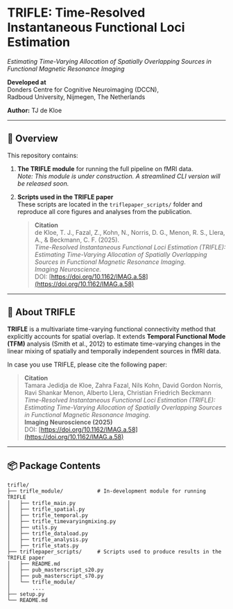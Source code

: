 # TRIFLE: Time-Resolved Instantaneous Functional Loci Estimation
*Estimating Time-Varying Allocation of Spatially Overlapping Sources in Functional Magnetic Resonance Imaging*

**Developed at**  
Donders Centre for Cognitive Neuroimaging (DCCN),  
Radboud University, Nijmegen, The Netherlands

**Author:** TJ de Kloe

---
## 🧠 Overview

This repository contains:

1. **The TRIFLE module** for running the full pipeline on fMRI data.  
   _Note: This module is under construction. A streamlined CLI version will be released soon._

2. **Scripts used in the TRIFLE paper**  
   These scripts are located in the `triflepaper_scripts/` folder and reproduce all core figures and analyses from the publication.

   > **Citation**  
   > de Kloe, T. J., Fazal, Z., Kohn, N., Norris, D. G., Menon, R. S., Llera, A., & Beckmann, C. F. (2025).  
   > *Time-Resolved Instantaneous Functional Loci Estimation (TRIFLE): Estimating Time-Varying Allocation of Spatially Overlapping Sources in Functional Magnetic Resonance Imaging*.  
   > *Imaging Neuroscience.*  
   > DOI: [https://doi.org/10.1162/IMAG.a.58](https://doi.org/10.1162/IMAG.a.58)
 
---
## 🧠 About TRIFLE

**TRIFLE** is a multivariate time-varying functional connectivity method that explicitly accounts for spatial overlap. It extends **Temporal Functional Mode (TFM)** analysis (Smith et al., 2012) to estimate time-varying changes in the linear mixing of spatially and temporally independent sources in fMRI data.

In case you use TRIFLE, please cite the following paper:

> **Citation**\
> Tamara Jedidja de Kloe, Zahra Fazal, Nils Kohn, David Gordon Norris, Ravi Shankar Menon, Alberto Llera, Christian Friedrich Beckmann\
> *Time-Resolved Instantaneous Functional Loci Estimation (TRIFLE): Estimating Time-Varying Allocation of Spatially Overlapping Sources in Functional Magnetic Resonance Imaging*.\
> **Imaging Neuroscience (2025)**\
> DOI: [https://doi.org/10.1162/IMAG.a.58](https://doi.org/10.1162/IMAG.a.58)

---
## 📦 Package Contents

```
trifle/
├── trifle_module/           # In-development module for running TRIFLE
│   ├── trifle_main.py
│   ├── trifle_spatial.py
│   ├── trifle_temporal.py
│   ├── trifle_timevaryingmixing.py
│   ├── utils.py
│   ├── trifle_dataload.py
│   ├── trifle_analysis.py
│   ├── trifle_stats.py
├── triflepaper_scripts/     # Scripts used to produce results in the TRIFLE paper
│   ├── README.md
│   ├── pub_masterscript_s20.py
│   ├── pub_masterscript_s70.py
│   └── trifle_module/
│       .... 
├── setup.py           
└── README.md
```


